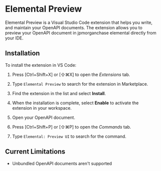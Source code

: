 # Elemental Preview

Elemental Preview is a Visual Studio Code extension that helps you write, and maintain your OpenAPI documents.
The extension allows you to preview your OpenAPI document in jpmorganchase elemental directly from your IDE.

## Installation

To install the extension in VS Code:

1. Press [Ctrl+Shift+X] or [⇧⌘X] to open the _Extensions_ tab.

2. Type `Elemental Preview` to search for the extension in Marketplace.

3. Find the extension in the list and select **Install**.

4. When the installation is complete, select **Enable** to activate the extension in your workspace.

5. Open your OpenAPI document.

6. Press [Ctrl+Shift+P] or [⇧⌘P] to open the _Commands_ tab.

7. Type `Elemental: Preview UI` to search for the command.

## Current Limitations

- Unbundled OpenAPI documents aren't supported
